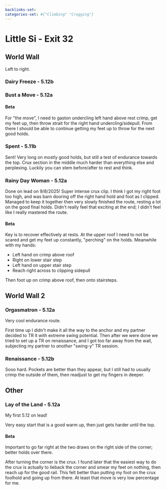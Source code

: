 ```yaml
---
backlinks-set: 
categories-set: #{"Climbing" "Cragging"}
---
```

# Little Si - Exit 32

## World Wall

Left to right.

### Dairy Freeze - 5.12b

### Bust a Move - 5.12a

#### Beta

For "the move", I need to gaston undercling left hand above rest crimp, get my
feet up, then throw strait for the right hand undercling/sidepull.
From there I should be able to continue getting my feet up to throw for the next
good holds.

### Spent - 5.11b

Sent!
Very long on mostly good holds, but still a test of endurance towards the top.
Crux section in the middle much harder than everything else and perplexing.
Luckily you can stem before/after to rest and think.

### Rainy Day Woman - 5.12a

Done on lead on 9/8/2025!
Super intense crux clip.
I think I got my right foot too high, and was barn dooring off the right hand
hold and foot as I clipped.
Managed to keep it together then very slowly finished the route, resting a lot
on the good final holds.
Didn't really feel that exciting at the end; I didn't feel like I really
mastered the route.

#### Beta

Key is to recover effectively at rests.
At the upper roof I need to not be scared and get my feet up constantly,
"perching" on the holds.  Meanwhile with my hands:

 - Left hand on crimp above roof
 - Right on lower stair step
 - Left hand on upper stair step
 - Reach right across to clipping sidepull

Then foot up on crimp above roof, then onto stairsteps.

## World Wall 2

### Orgasmatron - 5.12a

Very cool endurance route.

First time up I didn't make it all the way to the anchor and my partner decided
to TR it with extreme swing potential.
Then after we were done we tried to set up a TR on renaissance, and I got too
far away from the wall, subjecting my partner to _another_ "swing-y" TR session.

### Renaissance - 5.12b

Sooo hard.
Pockets are better than they appear, but I still had to usually crimp the
outside of them, then readjust to get my fingers in deeper.

## Other

### Lay of the Land - 5.12a

My first 5.12 on lead!

Very easy start that is a good warm up, then just gets harder until the top.

#### Beta

Important to go far right at the two draws on the right side of the corner; better holds over there.

After turning the corner is the crux.
I found later that the easiest way to do the crux is actually to lieback the
corner and smear my feet on nothing, then reach up for the good rail.
This felt better than putting my foot on the crux foolhold and going up from
there.
At least that move is very low percentage for me.
